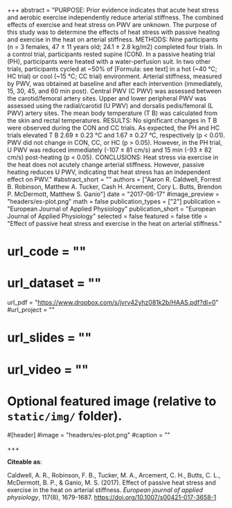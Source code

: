 +++
abstract = "PURPOSE: Prior evidence indicates that acute heat stress and aerobic exercise independently reduce arterial stiffness. The combined effects of exercise and heat stress on PWV are unknown. The purpose of this study was to determine the effects of heat stress with passive heating and exercise in the heat on arterial stiffness. METHODS: Nine participants (n = 3 females, 47 ± 11 years old; 24.1 ± 2.8 kg/m2) completed four trials. In a control trial, participants rested supine (CON). In a passive heating trial (PH), participants were heated with a water-perfusion suit. In two other trials, participants cycled at ~50% of [Formula: see text] in a hot (~40 °C; HC trial) or cool (~15 °C; CC trial) environment. Arterial stiffness, measured by PWV, was obtained at baseline and after each intervention (immediately, 15, 30, 45, and 60 min post). Central PWV (C PWV) was assessed between the carotid/femoral artery sites. Upper and lower peripheral PWV was assessed using the radial/carotid (U PWV) and dorsalis pedis/femoral (L PWV) artery sites. The mean body temperature (T B) was calculated from the skin and rectal temperatures. RESULTS: No significant changes in T B were observed during the CON and CC trials. As expected, the PH and HC trials elevated T B 2.69 ± 0.23 °C and 1.67 ± 0.27 °C, respectively (p < 0.01). PWV did not change in CON, CC, or HC (p > 0.05). However, in the PH trial, U PWV was reduced immediately (-107 ± 81 cm/s) and 15 min (-93 ± 82 cm/s) post-heating (p < 0.05). CONCLUSIONS: Heat stress via exercise in the heat does not acutely change arterial stiffness. However, passive heating reduces U PWV, indicating that heat stress has an independent effect on PWV."
#abstract_short = ""
authors = ["Aaron R. Caldwell, Forrest B. Robinson, Matthew A. Tucker, Cash H. Arcement, Cory L. Butts, Brendon P. McDermott, Matthew S. Ganio"]
date = "2017-06-17"
#image_preview = "headers/es-plot.png"
math = false
publication_types = ["2"]
publication = "European Journal of Applied Physiology"
publication_short = "European Journal of Applied Physiology"
selected = false
featured = false
title = "Effect of passive heat stress and exercise in the heat on arterial stiffness."
# url_code = ""
# url_dataset = ""
url_pdf = "https://www.dropbox.com/s/jvrv42yhz081k2b/HAAS.pdf?dl=0"
#url_project = ""
# url_slides = ""
# url_video = ""



# Optional featured image (relative to `static/img/` folder).
#[header]
#image = "headers/es-plot.png"
#caption = ""

+++



**Citeable as**:

Caldwell, A. R., Robinson, F. B., Tucker, M. A., Arcement, C. H., Butts, C. L., McDermott, B. P., & Ganio, M. S. (2017). Effect of passive heat stress and exercise in the heat on arterial stiffness. *European journal of applied physiology*, 117(8), 1679-1687. https://doi.org/10.1007/s00421-017-3658-1 
